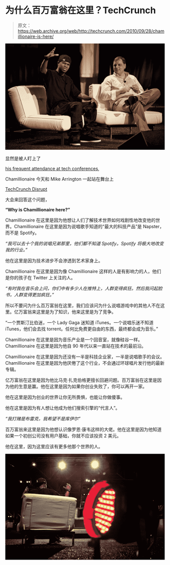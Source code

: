 # 为什么百万富翁在这里？TechCrunch

> 原文：<https://web.archive.org/web/http://techcrunch.com/2010/09/28/chamillionaire-is-here/>

![](img/66eda2d51ad8e3ca4018c23dd6934072.png "SAN FRANCISCO, CALIF. - SEPT. 28, 2010:  Photo by Dave Getzschman")

显然是被人盯上了

[his frequent attendance at tech conferences,](https://web.archive.org/web/20230203074724/https://techcrunch.com/2010/07/30/chamillionaire-just-wants-your-business-card/)

Chamillionaire 今天和 Mike Arrington 一起站在舞台上

[TechCrunch Disrupt](https://web.archive.org/web/20230203074724/http://disrupt.beta.techcrunch.com/2010-sf/)

大会来回答这个问题，

**“Why is Chamillionaire here?”**

Chamillionaire 在这里是因为他想让人们了解技术世界如何戏剧性地改变他的世界。Chamillionaire 在这里是因为说唱歌手知道的“最大的科技产品”是 Napster，而不是 Spotify。

*“我可以去十个我的说唱兄弟那里，他们都不知道 Spotify。Spotify 将极大地改变我的行业。”*

他在这里是因为技术进步不会渗透到艺术家身上。

Chamillionaire 在这里是因为像 Chamillionaire 这样的人是有影响力的人，他们是你的孩子在 Twitter 上关注的人。

*“有时我在音乐会上问，你们中有多少人在推特上，人群变得疯狂。然后我问起脸书，人群变得更加疯狂。”*

所以不要问为什么百万富翁在这里，我们应该问为什么说唱游戏中的其他人不在这里。亿万富翁来这里是为了知识，他来这里是为了竞争。

“一个贾斯汀比伯迷，一个 Lady Gaga 迷知道 iTunes。一个说唱乐迷不知道 iTunes，他们会去找 torrent。任何比免费更自由的东西，最终都会成为音乐。”

Chamillionaire 在这里是因为音乐产业是一个回音室，就像硅谷一样。Chamillionaire 在这里是因为他自 90 年代以来一直站在技术的最前沿。

Chamillionaire 在这里是因为还没有一半是科技企业家，一半是说唱歌手的会议。Chamillionaire 在这里是因为他厌倦了这个行业，不会通过环球唱片发行他的最新专辑。

亿万富翁在这里是因为他比马克·扎克伯格更擅长回避问题。百万富翁在这里是因为他的生意是赢。他在这里是因为如果你创业失败了，你可以再开一家。

他在这里是因为创业的世界让你无所畏惧，也能让你做傻事。

他在这里是因为有人想让他成为他们搜索引擎的“代言人”。

*“我打赌是布雷克，我希望不是库伊尔”*

百万富翁来这里是因为他想认识像罗恩·康韦这样的大佬。他在这里是因为他知道如果一个初创公司没有用户基础，你就不应该投资 2 美元。

他在这里，因为这里应该有更多他那个世界的人。

![](img/25f69f9d9a436dd2b1bdc8865053902f.png "SAN FRANCISCO, CALIF. - SEPT. 28, 2010:  Photo by Dave Getzschman")